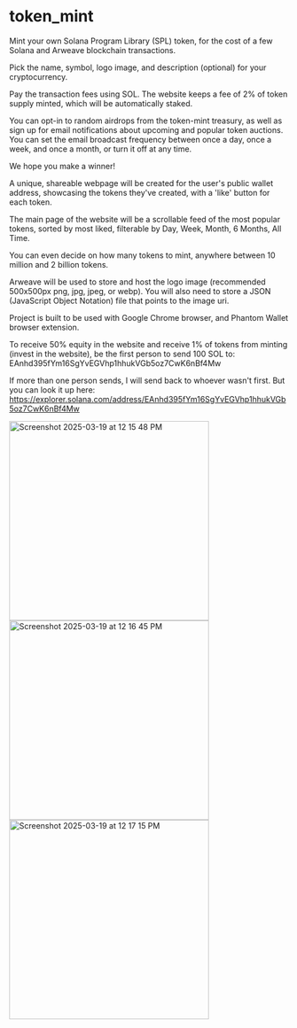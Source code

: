 # token_mint

Mint your own Solana Program Library (SPL) token, for the cost of a few Solana and Arweave blockchain transactions.

Pick the name, symbol, logo image, and description (optional) for your cryptocurrency.

Pay the transaction fees using SOL. The website keeps a fee of 2% of token supply minted, which will be automatically staked.

You can opt-in to random airdrops from the token-mint treasury, as well as sign up for email notifications about upcoming and popular token auctions. You can set the email broadcast frequency between once a day, once a week, and once a month, or turn it off at any time.

We hope you make a winner!

A unique, shareable webpage will be created for the user's public wallet address, showcasing the tokens they've created, with a 'like' button for each token.

The main page of the website will be a scrollable feed of the most popular tokens, sorted by most liked, filterable by Day, Week, Month, 6 Months, All Time.

You can even decide on how many tokens to mint, anywhere between 10 million and 2 billion tokens.

Arweave will be used to store and host the logo image (recommended 500x500px png, jpg, jpeg, or webp). You will also need to store a JSON (JavaScript Object Notation) file that points to the image uri.

Project is built to be used with Google Chrome browser, and Phantom Wallet browser extension.

To receive 50% equity in the website and receive 1% of tokens from minting (invest in the website), be the first person to send 100 SOL to: EAnhd395fYm16SgYvEGVhp1hhukVGb5oz7CwK6nBf4Mw

If more than one person sends, I will send back to whoever wasn't first. But you can look it up here: https://explorer.solana.com/address/EAnhd395fYm16SgYvEGVhp1hhukVGb5oz7CwK6nBf4Mw

<img width="360" alt="Screenshot 2025-03-19 at 12 15 48 PM" src="https://github.com/user-attachments/assets/e990e5f9-f0de-4aea-af00-a1818cd460bc" />
<img width="360" alt="Screenshot 2025-03-19 at 12 16 45 PM" src="https://github.com/user-attachments/assets/97d812d8-6123-42e3-9091-a654a9cd2383" />
<img width="360" alt="Screenshot 2025-03-19 at 12 17 15 PM" src="https://github.com/user-attachments/assets/4d1c2e7a-4080-4dd6-8fac-58e6accb81d1" />
